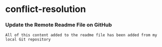 # conflict-resolution

### Update the Remote Readme File on GitHub

    All of this content added to the readme file has been added from my local Git repository
